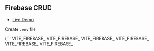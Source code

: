 ## Firebase CRUD

 - [Live Demo](https://crud-bg.netlify.app)

 Create ```.env``` file

(```
VITE_FIREBASE_
VITE_FIREBASE_
VITE_FIREBASE_
VITE_FIREBASE_
VITE_FIREBASE_
VITE_FIREBASE_
```)
